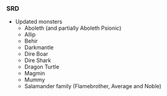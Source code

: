 ### SRD
- Updated monsters
    - Aboleth (and partially Aboleth Psionic)
    - Allip
    - Behir
    - Darkmantle
    - Dire Boar
    - Dire Shark
    - Dragon Turtle
    - Magmin
    - Mummy
    - Salamander family (Flamebrother, Average and Noble)
    
